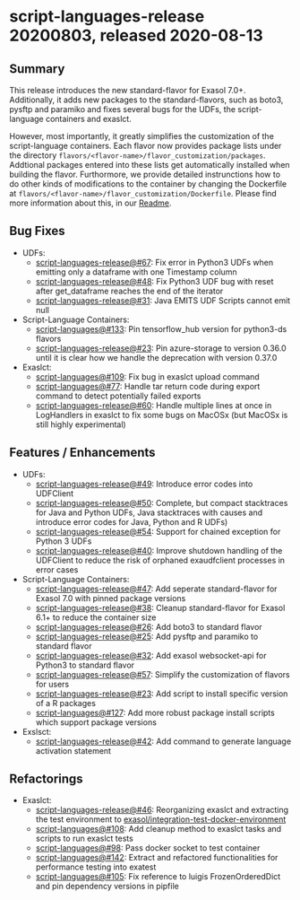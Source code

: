 # script-languages-release 20200803, released 2020-08-13
 
## Summary
This release introduces the new standard-flavor for Exasol 7.0+. Additionally, it adds new packages to the standard-flavors, such as boto3, pysftp and paramiko and fixes several bugs for the UDFs, the script-language containers and exaslct. 

However, most importantly, it greatly simplifies the customization of the script-language containers. Each flavor now provides package lists under the directory `flavors/<flavor-name>/flavor_customization/packages`. Addtional packages entered into these lists get automatically installed when building the flavor. Furthormore, we provide detailed instrunctions how to do other kinds of modifications to the container by changing the Dockerfile at `flavors/<flavor-name>/flavor_customization/Dockerfile`. Please find more information about this, in our [Readme](https://github.com/exasol/script-languages-release#how-to-customize-an-existing-flavor).
 
## Bug Fixes

* UDFs:
  * [script-languages-release@#67](https://github.com/exasol/script-languages-release/issues/67): Fix error in Python3 UDFs when emitting only a dataframe with one Timestamp column 
  * [script-languages-release@#48](https://github.com/exasol/script-languages-release/pull/48): Fix Python3 UDF bug with reset after get_dataframe reaches the end of the iterator
  * [script-languages-release@#31](https://github.com/exasol/script-languages-release/issues/31): Java EMITS UDF Scripts cannot emit null
* Script-Language Containers:
  * [script-languages@#133](https://github.com/exasol/script-languages/pull/133): Pin tensorflow_hub version for python3-ds flavors
  * [script-languages-release@#23](https://github.com/exasol/script-languages-release/issues/70): Pin azure-storage to version 0.36.0 until it is clear how we handle the deprecation with version 0.37.0
* Exaslct:
  * [script-languages@#109](https://github.com/exasol/script-languages/pull/109): Fix bug in exaslct upload command
  * [script-languages@#77](https://github.com/exasol/script-languages/issues/77): Handle tar return code during export command to detect potentially failed exports
  * [script-languages-release@#60](https://github.com/exasol/script-languages-release/pull/60): Handle multiple lines at once in LogHandlers in exaslct to fix some bugs on MacOSx (but MacOSx is still highly experimental)
 
## Features / Enhancements
 
* UDFs:
  * [script-languages-release@#49](https://github.com/exasol/script-languages-release/pull/49): Introduce error codes into UDFClient
  * [script-languages-release@#50](https://github.com/exasol/script-languages-release/pull/50): Complete, but compact stacktraces for Java and Python UDFs, Java stacktraces with causes and introduce error codes for Java, Python and R UDFs)
  * [script-languages-release@#54](https://github.com/exasol/script-languages-release/pull/54): Support for chained exception for Python 3 UDFs
  * [script-languages-release@#40](https://github.com/exasol/script-languages-release/pull/40): Improve shutdown handling of the UDFClient to reduce the risk of orphaned exaudfclient processes in error cases
* Script-Language Containers:
  * [script-languages-release@#47](https://github.com/exasol/script-languages-release/pull/47): Add seperate standard-flavor for Exasol 7.0 with pinned package versions
  * [script-languages-release@#38](https://github.com/exasol/script-languages-release/pull/38): Cleanup standard-flavor for Exasol 6.1+ to reduce the container size
  * [script-languages-release@#26](https://github.com/exasol/script-languages-release/issues/26): Add boto3 to standard flavor 
  * [script-languages-release@#25](https://github.com/exasol/script-languages-release/issues/25): Add pysftp and paramiko to standard flavor
  * [script-languages-release@#32](https://github.com/exasol/script-languages-release/issues/32): Add exasol websocket-api for Python3 to standard flavor
  * [script-languages-release@#57](https://github.com/exasol/script-languages-release/issues/57): Simplify the customization of flavors for users
  * [script-languages-release@#23](https://github.com/exasol/script-languages-release/issues/23): Add script to install specific version of a R packages
  * [script-languages@#127](https://github.com/exasol/script-languages/pull/127): Add more robust package install scripts which support package versions
* Exslsct:
  * [script-languages-release@#42](https://github.com/exasol/script-languages-release/pull/42): Add command to generate language activation statement

## Refactorings

* Exaslct:
  * [script-languages-release@#46](https://github.com/exasol/script-languages-release/pull/46): Reorganizing exaslct and extracting the test environment to [exasol/integration-test-docker-environment](https://github.com/exasol/integration-test-docker-environment)
  * [script-languages@#108](https://github.com/exasol/script-languages/pull/108): Add cleanup method to exaslct tasks and scripts to run exaslct tests
  * [script-languages@#98](https://github.com/exasol/script-languages/pull/98): Pass docker socket to test container
  * [script-languages@#142](https://github.com/exasol/script-languages/pull/142): Extract and refactored functionalities for performance testing into exatest 
  * [script-languages@#105](https://github.com/exasol/script-languages/pull/105): Fix reference to luigis FrozenOrderedDict and pin dependency versions in pipfile

